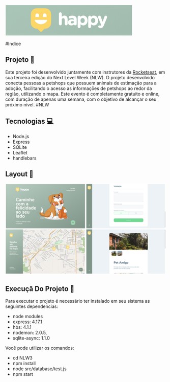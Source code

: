 ![](/github/logohappy.png)

#Indice

## Projeto :open_file_folder:

Este projeto foi desenvolvido juntamente com instrutores da [Rocketseat](https://rocketseat.com.br/), em sua terceira edição do Next Level Week (NLW).
O projeto desenvolvido conecta pessoas a petshops que possuem animais de estimação para a adoção, facilitando o acesso as informaçōes de petshops ao
redor da região, utilizando o mapa. 
Este evento é completamente gratuito e online, com duração de apenas uma semana, com o objetivo de alcançar o seu próximo nível. #NLW

## Tecnologias :computer:

* Node.js
* Express
* SQLite
* Leaflet
* handlebars

## Layout :pencil:

![](/github/layout.png)

## Execuçã Do Projeto :electric_plug:

Para executar o projeto é necessário ter instalado em seu sistema as seguintes dependencias:

* node modules
* express: 4.17.1
* hbs: 4.1.1
* nodemon: 2.0.5,
* sqlite-async: 1.1.0

Você pode utilizar os comandos:

* cd NLW3
* npm install
* node src/database/test.js
* npm start
